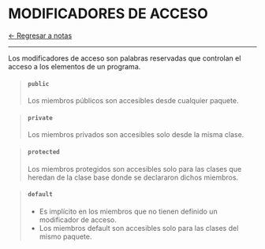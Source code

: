 # MODIFICADORES DE ACCESO

[← Regresar a notas](../../README.md) <br>

---

Los modificadores de acceso son palabras reservadas que controlan el acceso a los elementos de un programa.

> #### `public`
> Los miembros públicos son accesibles desde cualquier paquete.

> #### `private`
> Los miembros privados son accesibles solo desde la misma clase.

> #### `protected`
> Los miembros protegidos son accesibles solo para las clases que heredan de la clase base donde se declararon dichos miembros.

> #### `default`
> - Es implícito en los miembros que no tienen definido un modificador de acceso.
> - Los miembros default son accesibles solo para las clases del mismo paquete.